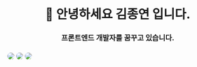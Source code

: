 <h1 align="center"> 👋 안녕하세요 김종연 입니다.</h1>
<h3 align="center">프론트엔드 개발자를 꿈꾸고 있습니다.</h3>

<h3 align="left"></h3>
<p align="left">
</p>

<img src="https://img.shields.io/badge/HTML5-E34F26?style=for-the-badge&logo=HTML5&logoColor=white" style="border-radius:10px" >
<img src="https://img.shields.io/badge/CSS3-1572B6?style=for-the-badge&logo=CSS3&logoColor=white" style="border-radius:10px">
<img src="https://img.shields.io/badge/JavaScript-F7DF1E?style=for-the-badge&logo=JavaScript&logoColor=white" style="border-radius:10px">
